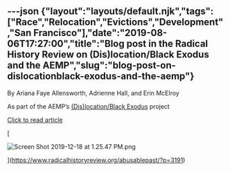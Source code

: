 ---json
{"layout":"layouts/default.njk","tags":["Race","Relocation","Evictions","Development","San Francisco"],"date":"2019-08-06T17:27:00","title":"Blog post in the Radical History Review on (Dis)location/Black Exodus and the AEMP","slug":"blog-post-on-dislocationblack-exodus-and-the-aemp"}
---

By Ariana Faye Allensworth, Adrienne Hall, and Erin McElroy

As part of the AEMP’s [(Dis)location/Black Exodus](https://www.antievictionmap.com/dislocationblack-exodus) project

[Click to read article](https://www.radicalhistoryreview.org/abusablepast/?p=3191)

[

![Screen Shot 2019-12-18 at 1.25.47 PM.png](https://images.squarespace-cdn.com/content/v1/52b7d7a6e4b0b3e376ac8ea2/1576693617545-7H6PF1STQH6TM8LDAUDU/ke17ZwdGBToddI8pDm48kAC0NxsK8d7y3S_dejC_R6YUqsxRUqqbr1mOJYKfIPR7LoDQ9mXPOjoJoqy81S2I8N_N4V1vUb5AoIIIbLZhVYxCRW4BPu10St3TBAUQYVKcwo8cUoPVrNtwO4JIGVGsZarl4Vg2NGTSpzSCJN0MpEbY4gFboEC8zRFBUtHmJQXF/Screen+Shot+2019-12-18+at+1.25.47+PM.png)

](https://www.radicalhistoryreview.org/abusablepast/?p=3191)